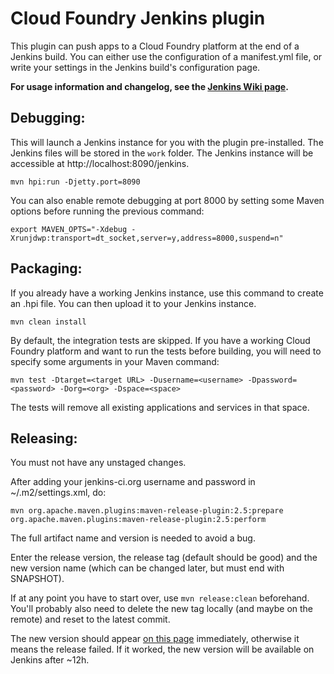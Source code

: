 Cloud Foundry Jenkins plugin
============================

This plugin can push apps to a Cloud Foundry platform at the end of a Jenkins build. You can either use the 
configuration of a manifest.yml file, or write your settings in the Jenkins build's configuration page.

**For usage information and changelog, see the
[Jenkins Wiki page](https://wiki.jenkins-ci.org/display/JENKINS/Cloud+Foundry+Plugin).**


Debugging:
----------
This will launch a Jenkins instance for you with the plugin pre-installed. The Jenkins files will be stored in the
`work` folder.
The Jenkins instance will be accessible at http://localhost:8090/jenkins.

```
mvn hpi:run -Djetty.port=8090
```

You can also enable remote debugging at port 8000 by setting some Maven options before running the previous command:

```
export MAVEN_OPTS="-Xdebug -Xrunjdwp:transport=dt_socket,server=y,address=8000,suspend=n"
```

Packaging:
----------
If you already have a working Jenkins instance, use this command to create an .hpi file. You can then upload it to your
Jenkins instance.

```
mvn clean install
```

By default, the integration tests are skipped. If you have a working Cloud Foundry platform and want to run the tests
before building, you will need to specify some arguments in your Maven command:

```
mvn test -Dtarget=<target URL> -Dusername=<username> -Dpassword=<password> -Dorg=<org> -Dspace=<space>
```

The tests will remove all existing applications and services in that space.

Releasing:
----------

You must not have any unstaged changes.

After adding your jenkins-ci.org username and password in ~/.m2/settings.xml, do:

```
mvn org.apache.maven.plugins:maven-release-plugin:2.5:prepare org.apache.maven.plugins:maven-release-plugin:2.5:perform
```

The full artifact name and version is needed to avoid a bug.

Enter the release version, the release tag (default should be good) and the new version name (which can be changed
later, but must end with SNAPSHOT).

If at any point you have to start over, use `mvn release:clean` beforehand. You'll probably also need to delete the new
tag locally (and maybe on the remote) and reset to the latest commit.

The new version should appear [on this page](http://repo.jenkins-ci.org/releases/org/jenkins-ci/plugins/cloudfoundry/)
immediately, otherwise it means the release failed. If it worked, the new version will be available on Jenkins after
~12h.